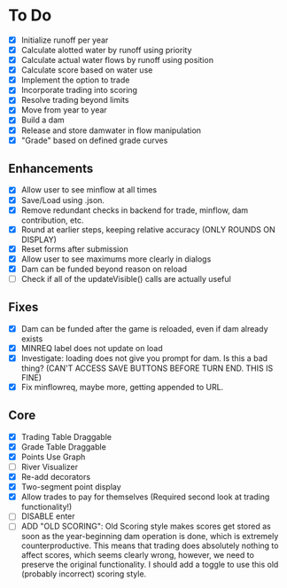 # To Do

- [X] Initialize runoff per year
- [X] Calculate alotted water by runoff using priority
- [X] Calculate actual water flows by runoff using position
- [X] Calculate score based on water use
- [X] Implement the option to trade
- [X] Incorporate trading into scoring
- [X] Resolve trading beyond limits
- [X] Move from year to year
- [X] Build a dam
- [X] Release and store damwater in flow manipulation
- [X] "Grade" based on defined grade curves

## Enhancements

- [X] Allow user to see minflow at all times
- [X] Save/Load using .json.
- [X] Remove redundant checks in backend for trade, minflow, dam contribution, etc.
- [X] Round at earlier steps, keeping relative accuracy (ONLY ROUNDS ON DISPLAY)
- [X] Reset forms after submission
- [X] Allow user to see maximums more clearly in dialogs
- [X] Dam can be funded beyond reason on reload
- [ ] Check if all of the updateVisible() calls are actually useful

## Fixes

- [X] Dam can be funded after the game is reloaded, even if dam already exists
- [X] MINREQ label does not update on load
- [X] Investigate: loading does not give you prompt for dam. Is this a bad thing? (CAN'T ACCESS SAVE BUTTONS BEFORE TURN END. THIS IS FINE)
- [X] Fix minflowreq, maybe more, getting appended to URL.

## Core

- [X] Trading Table Draggable
- [X] Grade Table Draggable
- [X] Points Use Graph
- [ ] River Visualizer
- [X] Re-add decorators
- [X] Two-segment point display  
- [X] Allow trades to pay for themselves (Required second look at trading functionality!)
- [ ] DISABLE enter
- [ ] ADD "OLD SCORING": Old Scoring style makes scores get stored as soon as the year-beginning dam operation is done, which is extremely counterproductive. This means that trading does absolutely nothing to affect scores, which seems clearly wrong, however, we need to preserve the original functionality. I should add a toggle to use this old (probably incorrect) scoring style.
